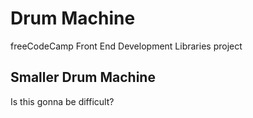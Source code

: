 # Drum Machine

freeCodeCamp Front End Development Libraries project

## Smaller Drum Machine

Is this gonna be difficult?